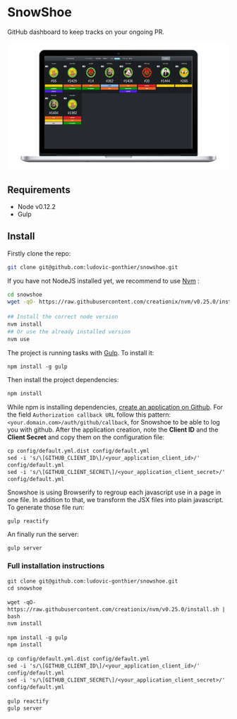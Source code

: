 SnowShoe
========

GitHub dashboard to keep tracks on your ongoing PR.

![SnowShoe](docs/quick-glimpse.png "SnowShoe")

## Requirements

- Node v0.12.2
- Gulp

## Install

Firstly clone the repo:

``` sh
git clone git@github.com:ludovic-gonthier/snowshoe.git
```

If you have not NodeJS installed yet, we recommend to use [Nvm](https://github.com/creationix/nvm) :

``` sh
cd snowshoe
wget -qO- https://raw.githubusercontent.com/creationix/nvm/v0.25.0/install.sh | bash

## Install the correct node version
nvm install
## Or use the already installed version
nvm use
```

The project is running tasks with [Gulp](http://gulpjs.com/).
To install it:
```
npm install -g gulp
```

Then install the project dependencies:

``` sh
npm install
```

While npm is installing dependencies, [create an application on Github](https://github.com/settings/applications/new).
For the field `Authorization callback URL` follow this pattern: `<your.domain.com>/auth/github/callback`, for Snowshoe to be able to log you with github.
After the application creation, note the **Client ID** and the **Client Secret** and copy them on the configuration file:
```
cp config/default.yml.dist config/default.yml
sed -i 's/\[GITHUB_CLIENT_ID\]/<your_application_client_id>/' config/default.yml
sed -i 's/\[GITHUB_CLIENT_SECRET\]/<your_application_client_secret>/' config/default.yml
```

Snowshoe is using Browserify to regroup each javascript use in a page in one file.
In addition to that, we transform the JSX files into plain javascript.
To generate those file run:
```
gulp reactify
```

An finally run the server:
```
gulp server
```

### Full installation instructions
```
git clone git@github.com:ludovic-gonthier/snowshoe.git
cd snowshoe

wget -qO- https://raw.githubusercontent.com/creationix/nvm/v0.25.0/install.sh | bash
nvm install

npm install -g gulp
npm install

cp config/default.yml.dist config/default.yml
sed -i 's/\[GITHUB_CLIENT_ID\]/<your_application_client_id>/' config/default.yml
sed -i 's/\[GITHUB_CLIENT_SECRET\]/<your_application_client_secret>/' config/default.yml

gulp reactify
gulp server
```
